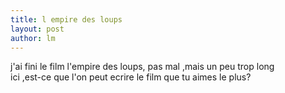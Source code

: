 ```yaml
---
title: l empire des loups 
layout: post
author: lm
---
```

<p>j'ai  fini  le  film  l'empire  des  loups,  pas  mal  ,mais  un  peu  trop  long<br />
ici  ,est-ce que  l'on peut  ecrire  le   film  que  tu  aimes  le   plus?</p>
